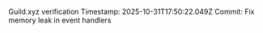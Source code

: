 Guild.xyz verification
Timestamp: 2025-10-31T17:50:22.049Z
Commit: Fix memory leak in event handlers